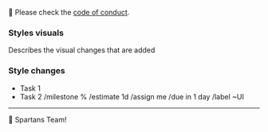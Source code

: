 🚨 Please check the [code of conduct](https://gitlab.com/pokespartans/code-of-conduct).
### Styles visuals
Describes the visual changes that are added
### Style changes
- Task 1
- Task 2
/milestone %
/estimate 1d
/assign me
/due in 1 day
/label ~UI
---
🙌 Spartans Team!
